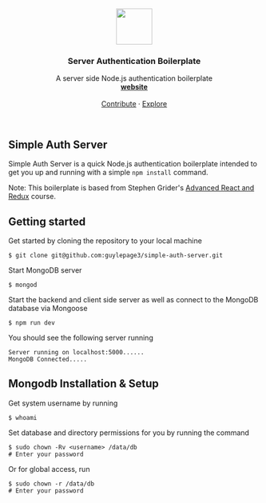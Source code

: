 <p align="center">
  <br>
  <a href="/">
    <img src="/" width=72 height=72>
  </a>

  <h3 align="center">Server Authentication Boilerplate</h3>

  <p align="center">
    A server side Node.js authentication boilerplate
    <br>
    <a href="/"><strong>website</strong></a>
    <br>
    <br>
    <a href="/">Contribute</a>
    &middot;
    <a href="/">Explore</a>
  </p>
</p>

<br>

## Simple Auth Server

Simple Auth Server is a quick Node.js authentication boilerplate intended to get you up and running with a simple `npm install` command.

Note: This boilerplate is based from Stephen Grider's [Advanced React and Redux](https://www.udemy.com/react-redux-tutorial/learn/v4/overview) course.

## Getting started

Get started by cloning the repository to your local machine

```
$ git clone git@github.com:guylepage3/simple-auth-server.git
```

Start MongoDB server

```
$ mongod
```

Start the backend and client side server as well as connect to the MongoDB database via Mongoose

```
$ npm run dev
```

You should see the following server running

```
Server running on localhost:5000......
MongoDB Connected.....
```


## Mongodb Installation & Setup

Get system username by running

```
$ whoami
```

Set database and directory permissions for you by running the command

```
$ sudo chown -Rv <username> /data/db
# Enter your password
```

Or for global access, run

```
$ sudo chown -r /data/db
# Enter your password
```
